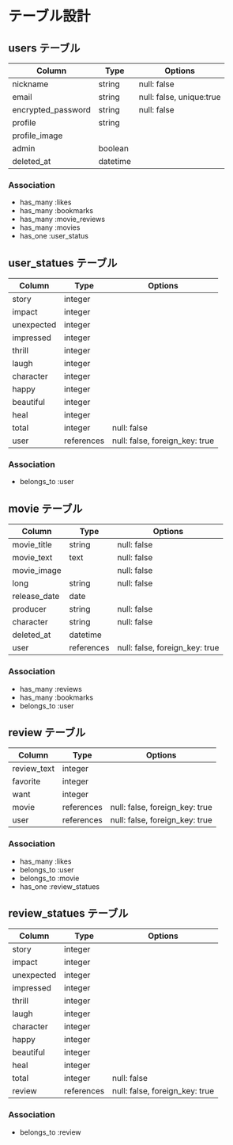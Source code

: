 # テーブル設計

## users テーブル

| Column             | Type     | Options     |
| ------------------ | -------- | ----------- |
| nickname           | string   | null: false |
| email              | string   | null: false, unique:true |
| encrypted_password | string   | null: false |
| profile            | string   |
| profile_image      | 
| admin              | boolean  |
| deleted_at         | datetime |

### Association

- has_many :likes
- has_many :bookmarks
- has_many :movie_reviews
- has_many :movies
- has_one :user_status


## user_statues テーブル

| Column     | Type       | Options     |
| ---------- | ---------- | ----------- |
| story      | integer    |
| impact     | integer    |
| unexpected | integer    |
| impressed  | integer    |
| thrill     | integer    |
| laugh      | integer    |
| character  | integer    |
| happy      | integer    |
| beautiful  | integer    |
| heal       | integer    |
| total      | integer    | null: false |
| user       | references | null: false, foreign_key: true |

### Association

- belongs_to :user


## movie テーブル

| Column       | Type       | Options     |
| ------------ | ---------- | ----------- |
| movie_title  | string     | null: false |
| movie_text   | text       | null: false |
| movie_image  |            | null: false |
| long         | string     | null: false |
| release_date | date       |
| producer     | string     | null: false |
| character    | string     | null: false |
| deleted_at   | datetime   |
| user        | references | null: false, foreign_key: true |

### Association

- has_many :reviews
- has_many :bookmarks
- belongs_to :user


## review テーブル

| Column      | Type       | Options     |
| ----------  | ---------- | ----------- |
| review_text | integer    |
| favorite    | integer    |
| want        | integer    |
| movie        | references | null: false, foreign_key: true |
| user        | references | null: false, foreign_key: true |

### Association

- has_many :likes
- belongs_to :user
- belongs_to :movie
- has_one :review_statues


## review_statues テーブル

| Column     | Type       | Options     |
| ---------- | ---------- | ----------- |
| story      | integer    |
| impact     | integer    |
| unexpected | integer    |
| impressed  | integer    |
| thrill     | integer    |
| laugh      | integer    |
| character  | integer    |
| happy      | integer    |
| beautiful  | integer    |
| heal       | integer    |
| total      | integer    | null: false |
| review      | references | null: false, foreign_key: true |

### Association

- belongs_to :review